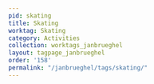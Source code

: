 ```yaml
---
pid: skating
title: Skating
worktag: Skating
category: Activities
collection: worktags_janbrueghel
layout: tagpage_janbrueghel
order: '158'
permalink: "/janbrueghel/tags/skating/"
---
```


